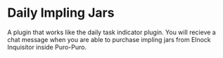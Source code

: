 # Daily Impling Jars
A plugin that works like the daily task indicator plugin. You will recieve a chat message when you are able to purchase impling jars from Elnock Inquisitor inside Puro-Puro.
